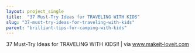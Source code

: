 ```yaml
---
layout: project_single
title:  "37 Must-Try Ideas for TRAVELING WITH KIDS"
slug: "37-must-try-ideas-for-traveling-with-kids"
parent: "brilliant-tips-for-camping-with-kids"
---
```

37 Must-Try Ideas for TRAVELING WITH KIDS!! | via www.makeit-loveit.com